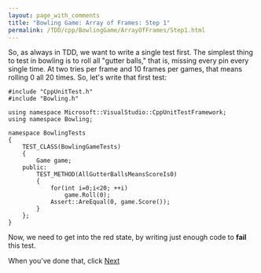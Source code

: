 ```yaml
---
layout: page_with_comments
title: "Bowling Game: Array of Frames: Step 1"
permalink: /TDD/cpp/BowlingGame/ArrayOfFrames/Step1.html
---
```


So, as always in TDD, we want to write a single test first. The simplest thing to test in bowling is to roll all "gutter balls," that is, missing every pin every single time. At two tries per frame and 10 frames per games, that means rolling 0 all 20 times.  So, let's write that first test:

```
#include "CppUnitTest.h"
#include "Bowling.h"

using namespace Microsoft::VisualStudio::CppUnitTestFramework;
using namespace Bowling;

namespace BowlingTests
{
    TEST_CLASS(BowlingGameTests)
    {
        Game game;
    public:
        TEST_METHOD(AllGutterBallsMeansScoreIs0)
        {
            for(int i=0;i<20; ++i)
                game.Roll(0);
            Assert::AreEqual(0, game.Score());
        }
    };
}
```

Now, we need to get into the red state, by writing just enough code to **fail** this test.

When you've done that, click [Next](Step2.html)
